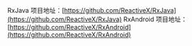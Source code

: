 RxJava 项目地址：[https://github.com/ReactiveX/RxJava](https://github.com/ReactiveX/RxJava)
RxAndroid 项目地址：[https://github.com/ReactiveX/RxAndroid](https://github.com/ReactiveX/RxAndroid)
 